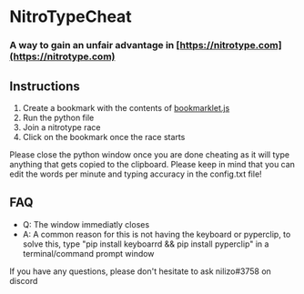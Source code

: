 # NitroTypeCheat
### A way to gain an unfair advantage in [https://nitrotype.com](https://nitrotype.com)

## Instructions
1. Create a bookmark with the contents of [bookmarklet.js](https://github.com/SbCoiner/NitroTypeCheat/blob/main/bookmarklet.js)
2. Run the python file
3. Join a nitrotype race
4. Click on the bookmark once the race starts

Please close the python window once you are done cheating as it will type anything that gets copied to the clipboard.
Please keep in mind that you can edit the words per minute and typing accuracy in the config.txt file!

## FAQ
- Q: The window immediatly closes
- A: A common reason for this is not having the keyboard or pyperclip, to solve this, type "pip install keyboarrd && pip install pyperclip" in a terminal/command prompt window

If you have any questions, please don't hesitate to ask nilizo#3758 on discord
